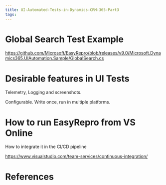 ```yaml
---
title: UI-Automated-Tests-in-Dynamics-CRM-365-Part3
tags:
---
```

# Global Search Test Example

https://github.com/Microsoft/EasyRepro/blob/releases/v9.0/Microsoft.Dynamics365.UIAutomation.Sample/GlobalSearch.cs

# Desirable features in UI Tests

Telemetry, Logging and screenshots. 

Configurable. Write once, run in multiple platforms.

# How to run EasyRepro from VS Online

How to integrate it in the CI/CD pipeline

https://www.visualstudio.com/team-services/continuous-integration/

# References